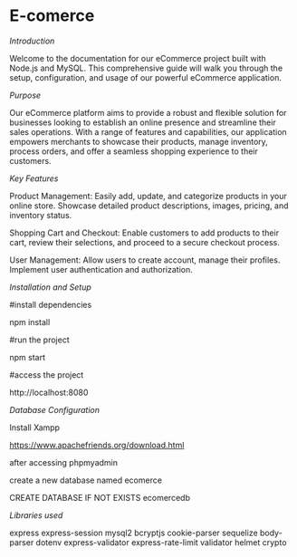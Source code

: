 # E-comerce
*Introduction*

Welcome to the documentation for our eCommerce project built with Node.js and MySQL. This comprehensive guide will walk you through the setup, configuration, and usage of our powerful eCommerce application.

*Purpose*

Our eCommerce platform aims to provide a robust and flexible solution for businesses looking to establish an online presence and streamline their sales operations. With a range of features and capabilities, our application empowers merchants to showcase their products, manage inventory, process orders, and offer a seamless shopping experience to their customers.

*Key Features*

Product Management: Easily add, update, and categorize products in your online store. Showcase detailed product descriptions, images, pricing, and inventory status.

Shopping Cart and Checkout: Enable customers to add products to their cart, review their selections, and proceed to a secure checkout process.

User Management: Allow users to create account, manage their profiles. Implement user authentication and authorization.

*Installation and Setup*

#install dependencies

npm install 

#run the project

npm start

#access the project

http://localhost:8080

*Database Configuration*

Install Xampp

https://www.apachefriends.org/download.html

after accessing phpmyadmin

create a new database named ecomerce

CREATE DATABASE IF NOT EXISTS ecomercedb

*Libraries used*

express
express-session
mysql2
bcryptjs
cookie-parser
sequelize
body-parser
dotenv
express-validator
express-rate-limit
validator
helmet
crypto  
